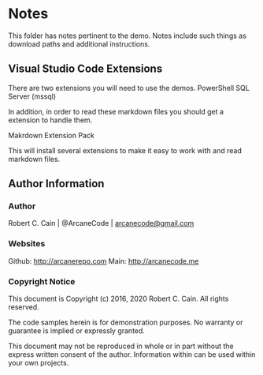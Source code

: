 # Notes
This folder has notes pertinent to the demo. Notes include such things as download paths and additional instructions. 

## Visual Studio Code Extensions

There are two extensions you will need to use the demos.
PowerShell
SQL Server (mssql)

In addition, in order to read these markdown files you should get a extension to handle them.

Makrdown Extension Pack

This will install several extensions to make it easy to work with and read markdown files.

## Author Information

### Author

Robert C. Cain | @ArcaneCode | arcanecode@gmail.com 

### Websites

Github: http://arcanerepo.com
Main: http://arcanecode.me 

### Copyright Notice

This document is Copyright (c) 2016, 2020 Robert C. Cain. All rights reserved.

The code samples herein is for demonstration purposes. No warranty or guarantee is implied or expressly granted.

This document may not be reproduced in whole or in part without the express written consent of the author. Information within can be used within your own projects.
